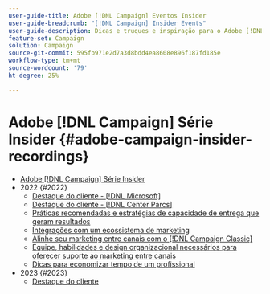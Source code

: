 ```yaml
---
user-guide-title: Adobe [!DNL Campaign] Eventos Insider
user-guide-breadcrumb: "[!DNL Campaign] Insider Events"
user-guide-description: Dicas e truques e inspiração para o Adobe [!DNL Campaign] para ajudar os clientes a desenvolver estratégias de marketing entre canais, aumentar as habilidades do profissional de marketing em equipe e ajudar as organizações a lançar estratégias de marketing entre canais mais avançadas.
feature-set: Campaign
solution: Campaign
source-git-commit: 595fb971e2d7a3d8bdd4ea8608e896f187fd185e
workflow-type: tm+mt
source-wordcount: '79'
ht-degree: 25%

---
```



# Adobe [!DNL Campaign] Série Insider {#adobe-campaign-insider-recordings}

+ [Adobe [!DNL Campaign] Série Insider](overview.md)
+ 2022 {#2022}
   + [Destaque do cliente - [!DNL Microsoft]](2022/microsoft.md)
   + [Destaque do cliente - [!DNL Center Parcs]](2022/center-parcs.md)
   + [Práticas recomendadas e estratégias de capacidade de entrega que geram resultados](2022/deliverability-best-practices.md)
   + [Integrações com um ecossistema de marketing](2022/integrations.md)
   + [Alinhe seu marketing entre canais com o [!DNL Campaign Classic]](2022/cross-channel.md)
   + [Equipe, habilidades e design organizacional necessários para oferecer suporte ao marketing entre canais](2022/team-skills-org-design.md)
   + [Dicas para economizar tempo de um profissional](2022/tips.md)
+ 2023 {#2023}
   + [Destaque do cliente](2023/customer-spotlight-center-parcs.md)